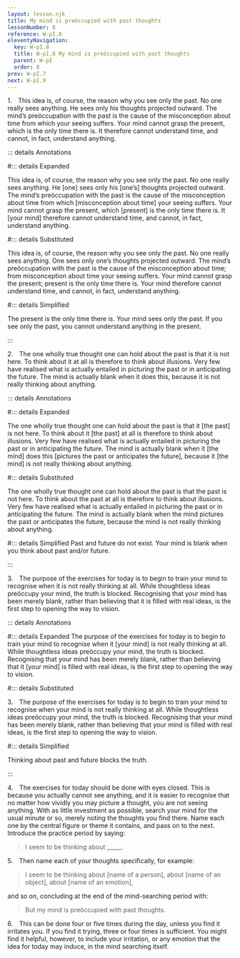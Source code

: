 ```yaml
---
layout: lesson.njk
title: My mind is preöccupied with past thoughts
lessonNumber: 8
reference: W-pI.8
eleventyNavigation:
  key: W-pI.8
  title: W-pI.8 My mind is preöccupied with past thoughts
  parent: W-pI
  order: 8
prev: W-pI.7
next: W-pI.9
---
```


1. This idea is, of course, the reason why you see only the past. 
No one really sees anything. 
 He sees only his thoughts projected outward. 
The mind’s preöccupation with the past is the cause of the misconception about time from which your seeing suffers. 
Your mind cannot grasp the present, which is the only time there is. 
It therefore cannot understand time, and cannot, in fact, understand anything.

::: details Annotations

#::: details Expanded

This idea is, of course, the reason why you see only the past. 
No one really sees anything. 
 He [one] sees only his [one’s] thoughts projected outward. 
The mind’s preöccupation with the past is the cause of the misconception about time from which [misconception about time] your seeing suffers. 
Your mind cannot grasp the present, which [present] is the only time there is. 
It [your mind] therefore cannot understand time, and cannot, in fact, understand anything.

#::: details Substituted

This idea is, of course, the reason why you see only the past. 
No one really sees anything. 
 One sees only one’s thoughts projected outward. 
The mind’s preöccupation with the past is the cause of the misconception about time; from misconception about time your seeing suffers. 
Your mind cannot grasp the present; present is the only time there is. 
Your mind therefore cannot understand time, and cannot, in fact, understand anything.

#::: details Simplified

The present is the only time there is. 
Your mind sees only the past. 
If you see only the past, you cannot understand anything in the present.

:::

2. The one wholly true thought one can hold about the past is that it is not here. 
To think about it at all is therefore to think about illusions. 
Very few have realised what is actually entailed in picturing the past or in anticipating the future. 
The mind is actually blank when it does this, because it is not really thinking about anything.

::: details Annotations

#::: details Expanded

The one wholly true thought one can hold about the past is that it [the past] is not here. 
To think about it [the past] at all is therefore to think about illusions. 
Very few have realised what is actually entailed in picturing the past or in anticipating the future. 
The mind is actually blank when it [the mind] does this [pictures the past or anticipates the future], because it [the mind] is not really thinking about anything.

#::: details Substituted

The one wholly true thought one can hold about the past is that the past is not here. 
To think about the past at all is therefore to think about illusions. 
Very few have realised what is actually entailed in picturing the past or in anticipating the future. 
The mind is actually blank when the mind pictures the past or anticipates the future, because the mind is not really thinking about anything.

#::: details Simplified
Past and future do not exist. 
Your mind is blank when you think about past and/or future.

:::

3. The purpose of the exercises for today is to begin to train your mind to recognise when it is not really thinking at all. 
While thoughtless ideas preöccupy your mind, the truth is blocked. 
Recognising that your mind has been merely blank, rather than believing that it is filled with real ideas, is the first step to opening the way to vision.

::: details Annotations 

#::: details Expanded
The purpose of the exercises for today is to begin to train your mind to recognise when it [your mind] is not really thinking at all. 
While thoughtless ideas preöccupy your mind, the truth is blocked. 
Recognising that your mind has been merely blank, rather than believing that it [your mind] is filled with real ideas, is the first step to opening the way to vision.

#::: details Substituted

3. The purpose of the exercises for today is to begin to train your mind to recognise when your mind is not really thinking at all. 
While thoughtless ideas preöccupy your mind, the truth is blocked. 
Recognising that your mind has been merely blank, rather than believing that your mind is filled with real ideas, is the first step to opening the way to vision.

#::: details Simplified

Thinking about past and future blocks the truth. 

:::

4. The exercises for today should be done with eyes closed. 
This is because you actually cannot see anything, and it is easier to recognise that no matter how vividly you may picture a thought, you are not seeing anything. 
With as little investment as possible, search your mind for the usual minute or so, merely noting the thoughts you find there. 
Name each one by the central figure or theme it contains, and pass on to the next. 
Introduce the practice period by saying:

>I seem to be thinking about _____.

5. Then name each of your thoughts specifically, for example:

>I seem to be thinking about [name of a person], about [name of an object], about [name of an emotion],

and so on, concluding at the end of the mind-searching period with:

>But my mind is preöccupied with past thoughts.

6. This can be done four or five times during the day, unless you find it irritates you. 
If you find it trying, three or four times is sufficient. 
You might find it helpful, however, to include your irritation, or any emotion that the idea for today may induce, in the mind searching itself.
